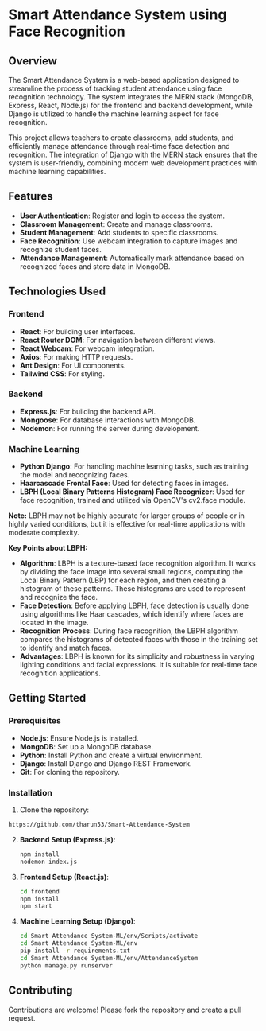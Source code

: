 # **Smart Attendance System using Face Recognition**

## **Overview**

The Smart Attendance System is a web-based application designed to streamline the process of tracking student attendance using face recognition technology. The system integrates the MERN stack (MongoDB, Express, React, Node.js) for the frontend and backend development, while Django is utilized to handle the machine learning aspect for face recognition.

This project allows teachers to create classrooms, add students, and efficiently manage attendance through real-time face detection and recognition. The integration of Django with the MERN stack ensures that the system is user-friendly, combining modern web development practices with machine learning capabilities.

## **Features**

- **User Authentication**: Register and login to access the system.
- **Classroom Management**: Create and manage classrooms.
- **Student Management**: Add students to specific classrooms.
- **Face Recognition**: Use webcam integration to capture images and recognize student faces.
- **Attendance Management**: Automatically mark attendance based on recognized faces and store data in MongoDB.

## **Technologies Used**

### **Frontend**

- **React**: For building user interfaces.
- **React Router DOM**: For navigation between different views.
- **React Webcam**: For webcam integration.
- **Axios**: For making HTTP requests.
- **Ant Design**: For UI components.
- **Tailwind CSS**: For styling.

### **Backend**

- **Express.js**: For building the backend API.
- **Mongoose**: For database interactions with MongoDB.
- **Nodemon**: For running the server during development.

### **Machine Learning**

- **Python Django**: For handling machine learning tasks, such as training the model and recognizing faces.
- **Haarcascade Frontal Face**: Used for detecting faces in images.
- **LBPH (Local Binary Patterns Histogram) Face Recognizer**: Used for face recognition, trained and utilized via OpenCV's cv2.face module.

**Note:** LBPH may not be highly accurate for larger groups of people or in highly varied conditions, but it is effective for real-time applications with moderate complexity.

**Key Points about LBPH:**

- **Algorithm**: LBPH is a texture-based face recognition algorithm. It works by dividing the face image into several small regions, computing the Local Binary Pattern (LBP) for each region, and then creating a histogram of these patterns. These histograms are used to represent and recognize the face.
- **Face Detection**: Before applying LBPH, face detection is usually done using algorithms like Haar cascades, which identify where faces are located in the image.
- **Recognition Process**: During face recognition, the LBPH algorithm compares the histograms of detected faces with those in the training set to identify and match faces.
- **Advantages**: LBPH is known for its simplicity and robustness in varying lighting conditions and facial expressions. It is suitable for real-time face recognition applications.

## **Getting Started**

### **Prerequisites**

- **Node.js**: Ensure Node.js is installed.
- **MongoDB**: Set up a MongoDB database.
- **Python**: Install Python and create a virtual environment.
- **Django**: Install Django and Django REST Framework.
- **Git**: For cloning the repository.

### **Installation**

1. Clone the repository:
```bash
https://github.com/tharun53/Smart-Attendance-System
```


2. **Backend Setup (Express.js)**:

   ```bash
   npm install
   nodemon index.js
   ```

3. **Frontend Setup (React.js)**:

   ```bash
   cd frontend
   npm install
   npm start
   ```

4. **Machine Learning Setup (Django)**:
   ```bash
   cd Smart Attendance System-ML/env/Scripts/activate
   cd Smart Attendance System-ML/env
   pip install -r requirements.txt
   cd Smart Attendance System-ML/env/AttendanceSystem
   python manage.py runserver
   ```

## **Contributing**

Contributions are welcome! Please fork the repository and create a pull request.
